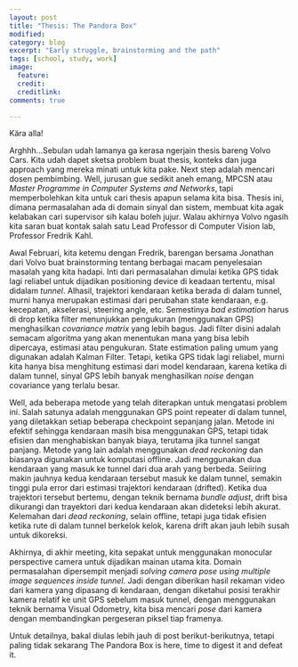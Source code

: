 ```yaml
---
layout: post
title: "Thesis: The Pandora Box"
modified:
category: blog
excerpt: "Early struggle, brainstorming and the path"
tags: [school, study, work]
image:
  feature:
  credit:
  creditlink:
comments: true

---
```


Kära alla!

Arghhh...Sebulan udah lamanya ga kerasa ngerjain thesis bareng Volvo Cars. Kita udah dapet sketsa problem buat thesis, konteks dan juga approach yang mereka minati untuk kita pake. Next step adalah mencari dosen pembimbing. Well, jurusan gue sedikit aneh emang, MPCSN atau *Master Programme in Computer Systems and Networks*, tapi memperbolehkan kita untuk cari thesis apapun selama kita bisa. Thesis ini, dimana permasalahan ada di domain sinyal dan sistem, membuat kita agak kelabakan cari supervisor sih kalau boleh jujur. Walau akhirnya Volvo ngasih kita saran buat kontak salah satu Lead Professor di Computer Vision lab, Professor Fredrik Kahl.

Awal Februari, kita ketemu dengan Fredrik, barengan bersama Jonathan dari Volvo buat brainstorming tentang berbagai macam penyelesaian masalah yang kita hadapi. Inti dari permasalahan dimulai ketika GPS tidak lagi reliabel untuk dijadikan positioning device di keadaan tertentu, misal didalam *tunnel*. Alhasil, trajektori kendaraan ketika berada di dalam tunnel, murni hanya merupakan estimasi dari perubahan state kendaraan, e.g. kecepatan, akselerasi, steering angle, etc. Semestinya *bad estimation* harus di drop ketika filter menunjukkan pengukuran (menggunakan GPS) menghasilkan *covariance matrix* yang lebih bagus. Jadi filter disini adalah semacam algoritma yang akan menentukan mana yang bisa lebih dipercaya, estimasi atau pengukuran. State estimation paling umum yang digunakan adalah Kalman Filter. Tetapi, ketika GPS tidak lagi reliabel, murni kita hanya bisa menghitung estimasi dari model kendaraan, karena ketika di dalam tunnel, sinyal GPS lebih banyak menghasilkan *noise* dengan covariance yang terlalu besar.

Well, ada beberapa metode yang telah diterapkan untuk mengatasi problem ini. Salah satunya adalah menggunakan GPS point repeater di dalam tunnel, yang diletakkan setiap beberapa checkpoint sepanjang jalan. Metode ini efektif sehingga kendaraan masih bisa menggunakan GPS, tetapi tidak efisien dan menghabiskan banyak biaya, terutama jika tunnel sangat panjang. Metode yang lain adalah menggunakan *dead reckoning* dan biasanya digunakan untuk komputasi offline. Jadi menggunakan dua kendaraan yang masuk ke tunnel dari dua arah yang berbeda. Seiiring makin jauhnya kedua kendaraan tersebut masuk ke dalam tunnel, semakin tinggi pula error dari estimasi trajektori kendaraan (drifted). Ketika dua trajektori tersebut bertemu, dengan teknik bernama *bundle adjust*, drift bisa dikurangi dan trayektori dari kedua kendaraan akan dideteksi lebih akurat. Kelemahan dari *dead reckoning*, selain offline, tetapi juga tidak efisien ketika rute di dalam tunnel berkelok kelok, karena drift akan jauh lebih susah untuk dikoreksi.

Akhirnya, di akhir meeting, kita sepakat untuk menggunakan monocular perspective camera untuk dijadikan mainan utama kita. Domain permasalahan dipersempit menjadi *solving camera pose using multiple image sequences inside tunnel*. Jadi dengan diberikan hasil rekaman video dari kamera yang dipasang di kendaraan, dengan diketahui posisi terakhir kamera relatif ke unit GPS sebelum masuk tunnel, dengan menggunakan teknik bernama Visual Odometry, kita bisa mencari *pose* dari kamera dengan membandingkan pergeseran piksel tiap framenya.

Untuk detailnya, bakal diulas lebih jauh di post berikut-berikutnya, tetapi paling tidak sekarang The Pandora Box is here, time to digest it and defeat it.
